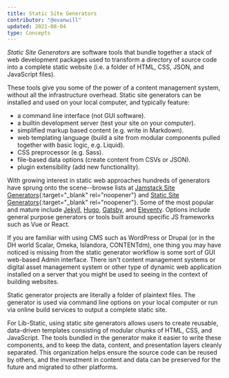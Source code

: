 ```yaml
---
title: Static Site Generators
contributor: "@evanwill"
updated: 2021-08-04
type: Concepts
---
```


*Static Site Generators* are software tools that bundle together a stack of web development packages used to transform a directory of source code into a complete static website (i.e. a folder of HTML, CSS, JSON, and JavaScript files).

These tools give you some of the power of a content management system, without all the infrastructure overhead. 
Static site generators can be installed and used on your local computer, and typically feature: 

- a command line interface (not GUI software).
- a builtin development server (test your site on your computer). 
- simplified markup based content (e.g. write in Markdown).
- web templating language (build a site from modular components pulled together with basic logic, e.g. Liquid).
- CSS preprocessor (e.g. Sass).
- file-based data options (create content from CSVs or JSON).
- plugin extensibility (add new functionality).

With growing interest in static web approaches hundreds of generators have sprung onto the scene--browse lists at [Jamstack Site Generators](https://jamstack.org/generators/){:target="_blank" rel="noopener"} and [Static Site Generators](https://staticsitegenerators.net/){:target="_blank" rel="noopener"}.
Some of the most popular and mature include [Jekyll](https://jekyllrb.com/), [Hugo](https://gohugo.io/), [Gatsby](http://gatsbyjs.org/), and [Eleventy](https://11ty.dev/).
Options include general purpose generators or tools built around specific JS frameworks such as Vue or React.

If you are familiar with using CMS such as WordPress or Drupal (or in the DH world Scalar, Omeka, Islandora, CONTENTdm), one thing you may have noticed is missing from the static generator workflow is some sort of GUI web-based Admin interface.
There isn't content management systems or digital asset management system or other type of dynamic web application installed on a server that you might be used to seeing in the context of building websites.

Static generator projects are literally a folder of plaintext files.
The generator is used via command line options on your local computer or run via online build services to output a complete static site.

For Lib-Static, using static site generators allows users to create reusable, data-driven templates consisting of modular chunks of HTML, CSS, and JavaScript.
The tools bundled in the generator make it easier to write these components, and to keep the data, content, and presentation layers cleanly separated.
This organization helps ensure the source code can be reused by others, and the investment in content and data can be preserved for the future and migrated to other platforms.
